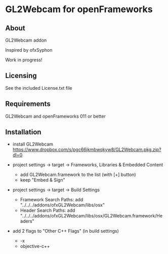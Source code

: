 GL2Webcam for openFrameworks
==========================

About
-----
GL2Webcam addon

Inspired by ofxSyphon

Work in progress!

Licensing
--------
See the included License.txt file

Requirements
---------
GL2Webcam and openFrameworks 011 or better

Installation
------------
- install GL2Webcam
https://www.dropbox.com/s/pgc66jkmbwqkyw8/GL2Webcam.pkg.zip?dl=0



- project settings -> target -> Frameworks, Libraries & Embedded Content
  * add GL2Webcam.framework to the list (with [+] button)
  * keep "Embed & Sign"
- project settings -> target -> Build Settings
  * Framework Search Paths: add "../../../addons/ofxGL2Webcam/libs/osx"
  * Header Search Paths: add "../../../addons/ofxGL2Webcam/libs/osx/GL2Webcam.framework/Headers"
- add 2 flags to "Other C++ Flags" (in build settings)
  * -x
  * objective-c++
